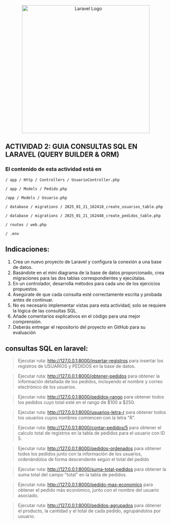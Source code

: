 <p align="center"><a href="https://laravel.com" target="_blank"><img src="https://raw.githubusercontent.com/laravel/art/master/logo-lockup/5%20SVG/2%20CMYK/1%20Full%20Color/laravel-logolockup-cmyk-red.svg" width="400" alt="Laravel Logo"></a></p>

## ACTIVIDAD 2: GUIA CONSULTAS SQL EN LARAVEL (QUERY BUILDER & ORM)

### El contenido de esta actividad está en 

```
/ app / Http / Controllers / UsuarioController.php
```
```
/ app / Models / Pedido.php
```
```
/app / Models / Usuario.php
```
```
/ database / migrations / 2025_01_21_162418_create_usuarios_table.php
```
```
/ database / migrations / 2025_01_21_162448_create_pedidos_table.php
```
```
/ routes / web.php
```
```
/ .env
```

## Indicaciones:

1. Crea un nuevo proyecto de Laravel y configura la conexión a una base de datos.
2. Basándote en el mini diagrama de la base de datos proporcionado, crea migraciones para
las dos tablas correspondientes y ejecútalas.
3. En un controlador, desarrolla métodos para cada uno de los ejercicios propuestos.
4. Asegúrate de que cada consulta esté correctamente escrita y probada antes de continuar.
5. No es necesario implementar vistas para esta actividad; solo se requiere la lógica de las
consultas SQL.
6. Añade comentarios explicativos en el código para una mejor comprensión.
7. Deberás entregar el repositorio del proyecto en GitHub para su evaluación

## consultas SQL en laravel:

> Ejecutar ruta: http://127.0.0.1:8000/insertar-registros para insertar los registros de USUARIOS y PEDIDOS en la base de datos.

> Ejecutar ruta: http://127.0.0.1:8000/obtener-pedidos para obtener la información detallada de los pedidos, incluyendo el nombre y correo electrónico de los usuarios.

> Ejecutar ruta: http://127.0.0.1:8000/pedidos-rango para obtener todos los pedidos cuyo total esté en el rango de $100 a $250.

> Ejecutar ruta: http://127.0.0.1:8000/usuarios-letra-r para obtener todos los usuarios cuyos nombres comiencen con la letra "R".

> Ejecutar ruta: http://127.0.0.1:8000/contar-pedidos/5 para obtener el calculo total de registros en la tabla de pedidos para el usuario con ID 5.

> Ejecutar ruta: http://127.0.0.1:8000/pedidos-ordenados para obtener todos los pedidos junto con la información de los usuarios, ordenándolos de forma descendente según el total del pedido

> Ejecutar ruta: http://127.0.0.1:8000/suma-total-pedidos para obtener la suma total del campo "total" en la tabla de pedidos.

> Ejecutar ruta: http://127.0.0.1:8000/pedido-mas-economico para obtener el pedido más económico, junto con el nombre del usuario asociado.

> Ejecutar ruta: http://127.0.0.1:8000/pedidos-agrupados para obtener el producto, la cantidad y el total de cada pedido, agrupándolos por usuario.
